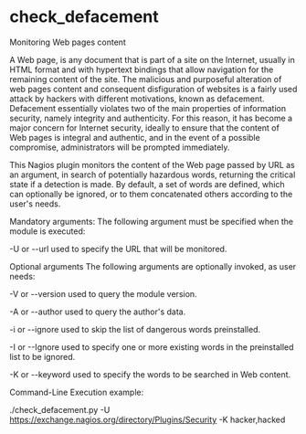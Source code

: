# check_defacement
Monitoring Web pages content 

A Web page, is any document that is part of a site on the Internet, usually in HTML format and with hypertext bindings that allow navigation for the remaining content of the site. The malicious and purposeful alteration of web pages content and consequent disfiguration of websites is a fairly used attack by hackers with different motivations, known as defacement. Defacement essentially violates two of the main properties of information security, namely integrity and authenticity.
For this reason, it has become a major concern for Internet security, ideally to ensure that the content of Web pages is integral and authentic, and in the event of a possible compromise, administrators will be prompted immediately.

This Nagios plugin monitors the content of the Web page passed by URL as an argument, in search of potentially hazardous words, returning the critical state if a detection is made. By default, a set of words are defined, which can optionally be ignored, or to them concatenated others according to the user's needs.

Mandatory arguments: The following argument must be specified when the module is executed:

-U or --url used to specify the URL that will be monitored.

Optional arguments The following arguments are optionally invoked, as user needs:

-V or --version used to query the module version.

-A or --author used to query the author's data.

-i or --ignore used to skip the list of dangerous words preinstalled.

-I or --Ignore used to specify one or more existing words in the preinstalled list to be ignored.

-K or --keyword used to specify the words to be searched in Web content.

Command-Line Execution example:

./check_defacement.py -U https://exchange.nagios.org/directory/Plugins/Security -K hacker,hacked
